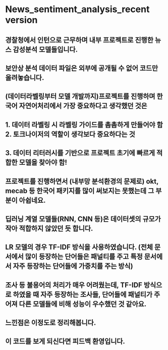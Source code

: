 # News_sentiment_analysis_recent version
## 경찰청에서 인턴으로 근무하며 내부 프로젝트로 진행한 뉴스 감성분석 모델들입니다. 
## 보안상 분석 데이터 파일은 외부에 공개될 수 없어 코드만 올려놓습니다.
## (데이터라벨링부터 모델 개발까지)프로젝트를 진행하며 한국어 자연어처리에서 가장 중요하다고 생각했던 것은
## 1. 데이터 라벨링 시 라벨링 가이드를 촘촘하게 만들어야 함 2. 토크나이저의 역할이 생각보다 중요하다는 것
## 3. 데이터 리터러시를 기반으로 프로젝트 초기에 빠르게 적합한 모델을 찾아야 함! 
## 프로젝트를 진행하면서 (내부망 분석환경의 문제로) okt, mecab 등 한국어 패키지를 많이 써보지는 못했는데 그 부분이 아쉽네요. 
## 딥러닝 계열 모델들(RNN, CNN 등)은 데이터셋의 규모가 작아 적합하지 않았던 듯 합니다.
## LR 모델의 경우 TF-IDF 방식을 사용하였습니다. (전체 문서에서 많이 등장하는 단어들은 패널티를 주고 특정 문서에서 자주 등장하는 단어들에 가중치를 주는 방식) 
## 조사 등 불용어의 처리가 매우 어려웠는데, TF-IDF 방식으로 하였을 때 자주 등장하는 조사들, 단어들에 패널티가 주어져 다른 모델들에 비해 성능이 우수했던 것 같아요. 
## 느낀점은 이정도로 정리해봅니다.
## 이 코드를 보게 되신다면 피드백 환영입니다.
